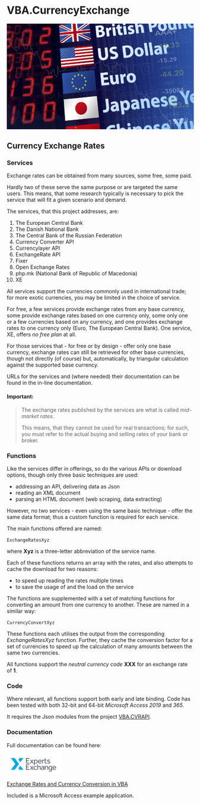 # VBA.CurrencyExchange #
![Help](https://raw.githubusercontent.com/GustavBrock/VBA.CurrencyExchange/master/images/EE%20CurrencyExchange.png)

## Currency Exchange Rates ##

### Services ###
Exchange rates can be obtained from many sources, some free, some paid.

Hardly two of these serve the same purpose or are targeted the same users. This means, that some research typically is necessary to pick the service that will fit a given scenario and demand.

The services, that this project addresses, are:

1. The European Central Bank
2. The Danish National Bank
3. The Central Bank of the Russian Federation
4. Currency Converter API
5. Currencylayer API
6. ExchangeRate API
7. Fixer
8. Open Exchange Rates
9. php.mk (National Bank of Republic of Macedonia)
10. XE

All services support the currencies commonly used in international trade; for more exotic currencies, you may be limited in the choice of service.

For free, a few services provide exchange rates from any base currency, some provide exchange rates based on one currency only, some only one or a few currencies based on any currency, and one provides exchange rates *to* one currency only (Euro, The European Central Bank). One service, XE, offers *no free plan* at all.

For those services that - for free or by design - offer only one base currency, exchange rates can still be retrieved for other base currencies, though not directly (of course) but, automatically, by triangular calculation against the supported base currency.

URLs for the services and (where needed) their documentation can be found in the in-line documentation.


#### Important:
> The exchange rates published by the services are what is called *mid-market rates*.
> 
> This means, that they cannot be used for real transactions; for such, you must refer to the actual buying and selling rates of your bank or broker. 


### Functions ###
Like the services differ in offerings, so do the various APIs or download options, though only three basic techniques are used:

* addressing an API, delivering data as Json
* reading an XML document
* parsing an HTML document (web scraping, data extracting)

However, no two services - even using the same basic technique - offer the same data format; thus a custom function is required for each service.

The main functions offered are named:

	ExchangeRatesXyz

where **Xyz** is a three-letter abbreviation of the service name.

Each of these functions returns an array with the rates, and also attempts to cache the download for two reasons:

- to speed up reading the rates multiple times
- to save the usage of and the load on the service

The functions are supplemented with a set of matching functions for converting an amount from one currency to another. These are named in a similar way:

	CurrencyConvertXyz

These functions each utilises the output from the corresponding *ExchangeRatesXyz* function. Further, they cache the conversion factor for a set of currencies to speed up the calculation of many amounts between the same two currencies.

All functions support the *neutral currency code* **XXX** for an exchange rate of **1**.


### Code ###
Where relevant, all functions support both early and late binding. Code has been tested with both 32-bit and 64-bit *Microsoft Access 2019* and *365*.

It requires the Json modules from the project [VBA.CVRAPI](https://github.com/CactusData/VBA.CVRAPI).

### Documentation ###
Full documentation can be found here:

![EE Logo](https://raw.githubusercontent.com/GustavBrock/VBA.CurrencyExchange/master/images/EE%20Logo.png) 

[Exchange Rates and Currency Conversion in VBA](https://www.experts-exchange.com/articles/33199/Exchange-Rates-and-Currency-Conversion-in-VBA.html)

Included is a Microsoft Access example application.